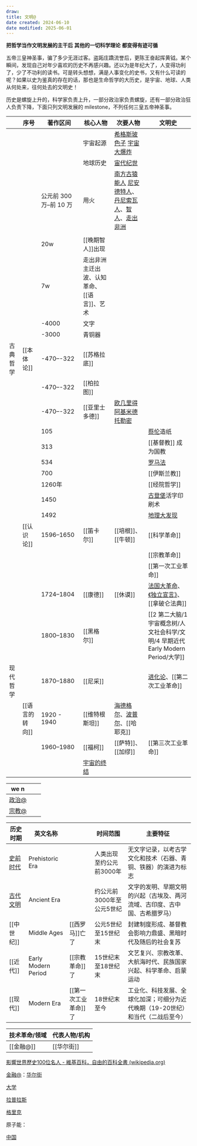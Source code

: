 ```yaml
---
draw:
title: 文明@
date created: 2024-06-10
date modified: 2025-06-01
---
```

**把哲学当作文明发展的主干后** **其他的一切科学理论** **都变得有迹可循**

五帝三皇神圣事，骗了多少无涯过客。盗跖庄蹻流誉后，更陈王奋起挥黄钺。某个瞬间，发现自己对年少喜欢的历史不再感兴趣。还以为是年纪大了，人变得功利了，少了不功利的读书。可是转头想想，满是人事变化的史书，又有什么可读的呢？如果以史为鉴真的存在的话，那也是生命哲学的大历史，是宇宙、地球、人类从何处来，往何处去的文明史！

历史是螺旋上升的，科学家负责上升，一部分政治家负责螺旋，还有一部分政治狂人负责下降，下面只列文明发展的 milestone，不列任何三皇五帝神圣事。

<!-- more -->

|      | 序号        | 著作区间             | 核心人物                    | 次要人物                                                                                        | 文明史                                             |
| ---- | --------- | ---------------- | ----------------------- | ------------------------------------------------------------------------------------------- | ----------------------------------------------- |
|      |           |                  | 宇宙起源                    | [希格斯玻色子](希格斯玻色子.md) [宇宙大爆炸](宇宙大爆炸.md)                                                       |                                                 |
|      |           |                  | 地球历史                    | [宙代纪世](宙代纪世.md)                                                                             |                                                 |
|      |           | 公元前 300 万–前 10 万 | 用火                      | [南方古猿](南方古猿.md) [能人](能人.md) [尼安德特人](尼安德特人.md)、[丹尼索瓦人](丹尼索瓦人.md)、[智人](智人.md)、[走出非洲](走出非洲.md) |                                                 |
|      |           |                  |                         |                                                                                             |                                                 |
|      |           | 20w              | [[晚期智人]]出现              |                                                                                             |                                                 |
|      |           | 7w               | 走出非洲主迁出波、认知革命、[[语言]]、艺术 |                                                                                             |                                                 |
|      |           | -4000            | 文字                      |                                                                                             |                                                 |
|      |           | -3000            | 青铜器                     |                                                                                             |                                                 |
| 古典哲学 | [[本体论]]   | -470–-322        | [[苏格拉底]]                |                                                                                             |                                                 |
|      |           | -470–-322        | [[柏拉图]]                 |                                                                                             |                                                 |
|      |           | -470–-322        | [[亚里士多德]]               | [欧几里得](欧几里得.md) [阿基米德](阿基米德) [托勒密](托勒密.md)                                                  |                                                 |
|      |           | 105              |                         |                                                                                             | [蔡伦](蔡伦)造纸                                      |
|      |           | 313              |                         |                                                                                             | [[基督教]] 成为国教                                    |
|      |           | 534              |                         |                                                                                             | [罗马法](罗马法.md)                                   |
|      |           | 700              |                         |                                                                                             | [[伊斯兰教]]                                        |
|      |           | 1260年            |                         |                                                                                             | [[经院哲学]]                                        |
|      |           | 1450             |                         |                                                                                             | [古登堡](古登堡.md)活字印刷术                              |
|      |           | 1492             |                         |                                                                                             | [地理大发现](地理大发现.md)                               |
|      | [[认识论]]   | 1596–1650        | [[笛卡尔]]                 | [[培根]]、[[牛顿]]                                                                               | [[科学革命]]                                        |
|      |           |                  |                         |                                                                                             | [[宗教革命]]                                        |
|      |           |                  |                         |                                                                                             | [[第一次工业革命]]                                     |
|      |           | 1724–1804        | [[康德]]                  | [[休谟]]                                                                                      | [法国大革命](法国大革命.md)、[《独立宣言》](《独立宣言》.md)、[[拿破仑法典]] |
|      |           | 1800–1830        | [[黑格尔]]                 |                                                                                             | [[2 第二大脑/1 宇宙概念树/人文社会科学/文明/4 早期近代 Early Modern Period/大学]]                                          |
| 现代哲学 |           | 1870–1880        | [[尼采]]                  |                                                                                             | [进化论](进化论.md)、[[第二次工业革命]]                       |
|      | [[语言的转向]] | 1920 - 1940      | [[维特根斯坦]]               | [海德格尔](海德格尔.md)、[波普尔](波普尔.md)、[[哈耶克]]                                                       |                                                 |
|      |           | 1960–1980        | [[福柯]]                  | [[萨特]]、[[加缪]]                                                                               | [[第三次工业革命]]                                     |
|      |           |                  | [宇宙的终结](宇宙的终结.md)<br>   |                                                                                             |                                                 |

| we n          |     |     |
| ------------- | --- | --- |
| [政治@](政治@.md) |     |     |
| [宗教@](宗教@.md) |     |     |

| 历史时期            | 英文名称                |              | 时间范围            | 主要特征                                       |
| --------------- | ------------------- | ------------ | --------------- | ------------------------------------------ |
| [史前时代](史前时代.md) | Prehistoric Era     |              | 人类出现至约公元前3000年  | 无文字记录，以考古学文化和技术（石器、青铜、铁器）的演进为标志            |
| [古代文明](古代文明.md) | Ancient Era         |              | 约公元前3000年至公元5世纪 | 文字的发明、早期文明的兴起（古埃及、两河流域、古印度、古中国、古希腊罗马）|
| [[中世纪]]         | Middle Ages         | [[西罗马]]亡了    | 公元5世纪至15世纪末     | 封建制度形成、基督教会影响力鼎盛、黑暗时代及随后的社会复苏              |
| [[近代]]          | Early Modern Period | [[宗教革命]]了    | 15世纪末至18世纪末     | 文艺复兴、宗教改革、大航海时代、民族国家兴起、科学革命、启蒙运动           |
| [[现代]]          | Modern Era          | [[第一次工业革命]]了 | 18世纪末至今         | 工业化、科技发展、全球化加深；可细分为近代晚期（19-20世纪）和当代（二战后至今）|

| 技术革命/领域                                                            | 代表人物/机构                                             |
| ------------------------------------------------------------------ | --------------------------------------------------- |
| [[金融@]]                                                            | [[华尔街]]                                             |

[影響世界歷史100位名人 - 維基百科，自由的百科全書 (wikipedia.org)](https://zh.wikipedia.org/zh-tw/%E5%BD%B1%E5%93%8D%E4%BA%BA%E7%B1%BB%E5%8E%86%E5%8F%B2%E8%BF%9B%E7%A8%8B%E7%9A%84100%E5%90%8D%E4%BA%BA%E6%8E%92%E8%A1%8C%E6%A6%9C)

[金融@](金融@.md)：[华尔街](华尔街.md)

[大学](2%20第二大脑/1%20宇宙概念树/人文社会科学/文明/4%20早期近代%20Early%20Modern%20Period/大学.md)

[拉普拉斯](拉普拉斯.md)

[格里克](格里克)

原子能：

[中国](中国.md)
